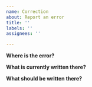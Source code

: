 ```yaml
---
name: Correction
about: Report an error
title: ''
labels: ''
assignees: ''

---
```


**Where is the error?**


**What is currently written there?**


**What should be written there?**

